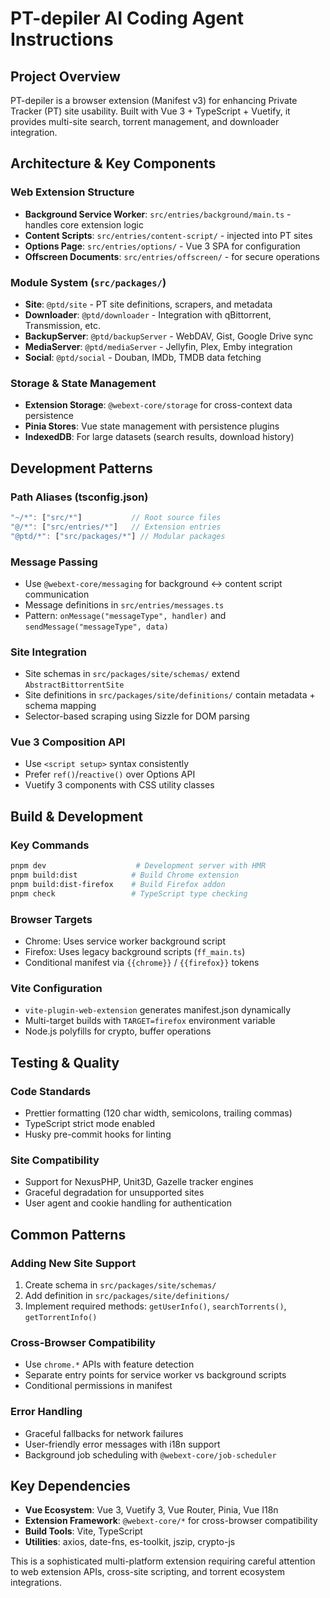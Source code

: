# PT-depiler AI Coding Agent Instructions

## Project Overview
PT-depiler is a browser extension (Manifest v3) for enhancing Private Tracker (PT) site usability. Built with Vue 3 + TypeScript + Vuetify, it provides multi-site search, torrent management, and downloader integration.

## Architecture & Key Components

### Web Extension Structure
- **Background Service Worker**: `src/entries/background/main.ts` - handles core extension logic
- **Content Scripts**: `src/entries/content-script/` - injected into PT sites  
- **Options Page**: `src/entries/options/` - Vue 3 SPA for configuration
- **Offscreen Documents**: `src/entries/offscreen/` - for secure operations

### Module System (`src/packages/`)
- **Site**: `@ptd/site` - PT site definitions, scrapers, and metadata
- **Downloader**: `@ptd/downloader` - Integration with qBittorrent, Transmission, etc.
- **BackupServer**: `@ptd/backupServer` - WebDAV, Gist, Google Drive sync
- **MediaServer**: `@ptd/mediaServer` - Jellyfin, Plex, Emby integration
- **Social**: `@ptd/social` - Douban, IMDb, TMDB data fetching

### Storage & State Management
- **Extension Storage**: `@webext-core/storage` for cross-context data persistence
- **Pinia Stores**: Vue state management with persistence plugins
- **IndexedDB**: For large datasets (search results, download history)

## Development Patterns

### Path Aliases (tsconfig.json)
```typescript
"~/*": ["src/*"]           // Root source files
"@/*": ["src/entries/*"]   // Extension entries
"@ptd/*": ["src/packages/*"] // Modular packages
```

### Message Passing
- Use `@webext-core/messaging` for background ↔ content script communication
- Message definitions in `src/entries/messages.ts`
- Pattern: `onMessage("messageType", handler)` and `sendMessage("messageType", data)`

### Site Integration
- Site schemas in `src/packages/site/schemas/` extend `AbstractBittorrentSite`
- Site definitions in `src/packages/site/definitions/` contain metadata + schema mapping
- Selector-based scraping using Sizzle for DOM parsing

### Vue 3 Composition API
- Use `<script setup>` syntax consistently
- Prefer `ref()`/`reactive()` over Options API
- Vuetify 3 components with CSS utility classes

## Build & Development

### Key Commands
```bash
pnpm dev                    # Development server with HMR
pnpm build:dist            # Build Chrome extension
pnpm build:dist-firefox    # Build Firefox addon
pnpm check                 # TypeScript type checking
```

### Browser Targets
- Chrome: Uses service worker background script
- Firefox: Uses legacy background scripts (`ff_main.ts`)
- Conditional manifest via `{{chrome}}` / `{{firefox}}` tokens

### Vite Configuration
- `vite-plugin-web-extension` generates manifest.json dynamically
- Multi-target builds with `TARGET=firefox` environment variable
- Node.js polyfills for crypto, buffer operations

## Testing & Quality

### Code Standards
- Prettier formatting (120 char width, semicolons, trailing commas)
- TypeScript strict mode enabled
- Husky pre-commit hooks for linting

### Site Compatibility
- Support for NexusPHP, Unit3D, Gazelle tracker engines
- Graceful degradation for unsupported sites
- User agent and cookie handling for authentication

## Common Patterns

### Adding New Site Support
1. Create schema in `src/packages/site/schemas/`
2. Add definition in `src/packages/site/definitions/`
3. Implement required methods: `getUserInfo()`, `searchTorrents()`, `getTorrentInfo()`

### Cross-Browser Compatibility
- Use `chrome.*` APIs with feature detection
- Separate entry points for service worker vs background scripts
- Conditional permissions in manifest

### Error Handling
- Graceful fallbacks for network failures
- User-friendly error messages with i18n support
- Background job scheduling with `@webext-core/job-scheduler`

## Key Dependencies
- **Vue Ecosystem**: Vue 3, Vuetify 3, Vue Router, Pinia, Vue I18n
- **Extension Framework**: `@webext-core/*` for cross-browser compatibility
- **Build Tools**: Vite, TypeScript
- **Utilities**: axios, date-fns, es-toolkit, jszip, crypto-js

This is a sophisticated multi-platform extension requiring careful attention to web extension APIs, cross-site scripting, and torrent ecosystem integrations.
